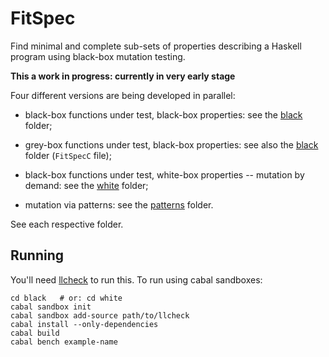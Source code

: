 FitSpec
=======

Find minimal and complete sub-sets of properties
describing a Haskell program
using black-box mutation testing.

**This a work in progress: currently in very early stage**

Four different versions are being developed in parallel:

* black-box functions under test, black-box properties:
  see the [black](black) folder;

* grey-box functions under test, black-box properties:
  see also the [black](black) folder (`FitSpecC` file);

* black-box functions under test, white-box properties -- mutation by demand:
  see the [white](white) folder;

* mutation via patterns:
  see the [patterns](patterns) folder.

See each respective folder.

Running
-------

You'll need [llcheck] to run this.  To run using cabal sandboxes:

	cd black   # or: cd white
	cabal sandbox init
	cabal sandbox add-source path/to/llcheck
	cabal install --only-dependencies
	cabal build
	cabal bench example-name

[llcheck]: https://github.com/rudymatela/llcheck
